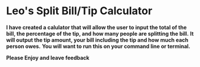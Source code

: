 # Leo's Split Bill/Tip Calculator

**I have created a calulator that will allow the user to input the total of the bill, the percentage of the tip, and how many people are splitting the bill.**
**It will output the tip amount, your bill including the tip and how much each person owes.**
**You will want to run this on your command line or terminal.**

**Please Enjoy and leave feedback**
